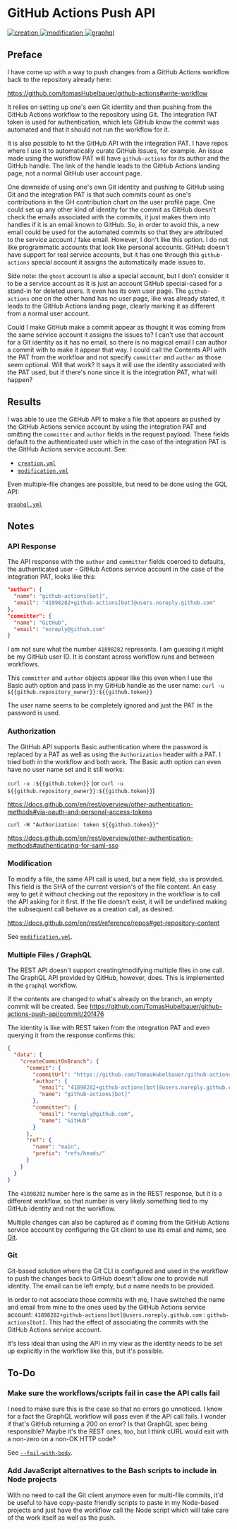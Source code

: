 # GitHub Actions Push API

[
  ![creation](https://github.com/TomasHubelbauer/github-actions-push-api/actions/workflows/creation.yml/badge.svg)
](https://github.com/TomasHubelbauer/github-actions-push-api/actions/workflows/creation.yml)
[
  ![modification](https://github.com/TomasHubelbauer/github-actions-push-api/actions/workflows/modification.yml/badge.svg)
](https://github.com/TomasHubelbauer/github-actions-push-api/actions/workflows/modification.yml)
[
  ![graphql](https://github.com/TomasHubelbauer/github-actions-push-api/actions/workflows/graphql.yml/badge.svg)
](https://github.com/TomasHubelbauer/github-actions-push-api/actions/workflows/graphql.yml)

## Preface

I have come up with a way to push changes from a GitHub Actions workflow back to
the repository already here:

https://github.com/tomasHubelbauer/github-actions#write-workflow

It relies on setting up one's own Git identity and then pushing from the GitHub
Actions workflow to the repository using Git. The integration PAT token is used
for authentication, which lets GitHub know the commit was automated and that it
should not run the workflow for it.

It is also possible to hit the GitHub API with the integration PAT. I have repos
where I use it to automatically curate GitHub Issues, for example. An issue made
using the workflow PAT will have `github-actions` for its author and the GitHub
handle. The link of the handle leads to the GitHub Actions landing page, not a
normal GitHub user account page.

One downside of using one's own Git identity and pushing to GitHub using Git and
the integration PAT is that such commits count as one's contributions in the GH
contribution chart on the user profile page. One could set up any other kind of
identity for the commit as GitHub doesn't check the emails associated with the
commits, it just makes them into handles if it is an email known to GitHub. So,
in order to avoid this, a new email could be used for the automated commits so
that they are attributed to the service account / fake email. However, I don't
like this option. I do not like programmatic accounts that look like personal
accounts. GitHub doesn't have support for real service accounts, but it has one
through this `github-actions` special account it assigns the automatically made
issues to.

Side note: the `ghost` account is also a special account, but I don't consider
it to be a service account as it is just an account GitHub special-cased for a
stand-in for deleted users. It even has its own user page. The `github-actions`
one on the other hand has no user page, like was already stated, it leads to the
GitHub Actions landing page, clearly marking it as different from a normal user
account.

Could I make GitHub make a commit appear as thought it was coming from the same
service account it assigns the issues to? I can't use that account for a Git
identity as it has no email, so there is no magical email I can author a commit
with to make it appear that way. I could call the Contents API with the PAT from
the workflow and not specify `committer` and `author` as those seem optional.
Will that work? It says it will use the identity associated with the PAT used,
but if there's none since it is the integration PAT, what will happen?

## Results

I was able to use the GitHub API to make a file that appears as pushed by the
GitHub Actions service account by using the integration PAT and omitting the
`committer` and `author` fields in the request payload. These fields default to
the authenticated user which in the case of the integration PAT is the GitHub
Actions service account. See:

- [`creation.yml`](https://github.com/TomasHubelbauer/github-actions-push-api/blob/main/.github/workflows/creation.yml)
- [`modification.yml`](https://github.com/TomasHubelbauer/github-actions-push-api/blob/main/.github/workflows/modification.yml)

Even multiple-file changes are possible, but need to be done using the GQL API:

[`graphql.yml`](https://github.com/TomasHubelbauer/github-actions-push-api/blob/main/.github/workflows/graphql.yml)

## Notes

### API Response

The API response with the `author` and `committer` fields coerced to defaults,
the authenticated user - GitHub Actions service account in the case of the
integration PAT, looks like this:

```json
"author": {
  "name": "github-actions[bot]",
  "email": "41898282+github-actions[bot]@users.noreply.github.com"
},
"committer": {
  "name": "GitHub",
  "email": "noreply@github.com"
}
```

I am not sure what the number `41898282` represents. I am guessing it might be
my GitHub user ID. It is constant across workflow runs and between workflows.

This `committer` and `author` objects appear like this even when I use the Basic
auth option and pass in my GitHub handle as the user name:
`curl -u ${{github.repository_owner}}:${{github.token}}`

The user name seems to be completely ignored and just the PAT in the password is
used.

### Authorization

The GitHub API supports Basic authentication where the password is replaced by a
PAT as well as using the `Authorization` header with a PAT. I tried both in the
workflow and both work. The Basic auth option can even have no user name set and
it still works:

`curl -u :${{github.token}}`
(or `curl -u ${{github.repository_owner}}:${{github.token}}`)

https://docs.github.com/en/rest/overview/other-authentication-methods#via-oauth-and-personal-access-tokens

`curl -H "Authorization: token ${{github.token}}"`

https://docs.github.com/en/rest/overview/other-authentication-methods#authenticating-for-saml-sso

### Modification

To modify a file, the same API call is used, but a new field, `sha` is provided.
This field is the SHA of the current version's of the file content. An easy way
to get it without checking out the repository in the workflow is to call the API
asking for it first. If the file doesn't exist, it will be undefined making the
subsequent call behave as a creation call, as desired.

https://docs.github.com/en/rest/reference/repos#get-repository-content

See [`modification.yml`](https://github.com/TomasHubelbauer/github-actions-push-api/actions/workflows/modification.yml).

### Multiple Files / GraphQL

The REST API doesn't support creating/modifying multiple files in one call. The
GraphQL API provided by GitHub, however, does. This is implemented in the 
`graphql` workflow.

If the contents are changed to what's already on the branch, an empty commit
will be created. See https://github.com/TomasHubelbauer/github-actions-push-api/commit/20f476

The identity is like with REST taken from the integration PAT and even querying
it from the response confirms this:

```json
{
  "data": {
    "createCommitOnBranch": {
      "commit": {
        "commitUrl": "https://github.com/TomasHubelbauer/github-actions-push-api/commit/20f476",
        "author": {
          "email": "41898282+github-actions[bot]@users.noreply.github.com",
          "name": "github-actions[bot]"
        },
        "committer": {
          "email": "noreply@github.com",
          "name": "GitHub"
        }
      },
      "ref": {
        "name": "main",
        "prefix": "refs/heads/"
      }
    }
  }
}
```

The `41898282` number here is the same as in the REST response, but it is a
different workflow, so that number is very likely something tied to my GitHub
identity and not the workflow.

Multiple changes can also be captured as if coming from the GitHub Actions
service account by configuring the Git client to use its email and name, see
[Git](#git).

### Git

Git-based solution where the Git CLI is configured and used in the workflow to
push the changes back to GitHub doesn't allow one to provide null identity. The
email can be left empty, but _a_ name needs to be provided.

In order to not associate those commits with me, I have switched the name and
email from mine to the ones used by the GitHub Actions service account:
`41898282+github-actions[bot]@users.noreply.github.com` : `github-actions[bot]`.
This had the effect of associating the commits with the GitHub Actions service
account.

It's less ideal than using the API in my view as the identity needs to be set up
explicitly in the workflow like this, but it's possible.

## To-Do

### Make sure the workflows/scripts fail in case the API calls fail

I need to make sure this is the case so that no errors go unnoticed. I know for
a fact the GraphQL workflow will pass even if the API call fails. I wonder if
that's GitHub returning a 200 on error? Is that GraphQL spec being responsible?
Maybe it's the REST ones, too, but I think cURL would exit with a non-zero on a
non-OK HTTP code?

See [`--fail-with-body`](https://curl.se/docs/manpage.html#--fail-with-body).

### Add JavaScript alternatives to the Bash scripts to include in Node projects

With no need to call the Git client anymore even for multi-file commits, it'd be
useful to have copy-paste friendly scripts to paste in my Node-based projects
and just have the workflow call the Node script which will take care of the work
itself as well as the push.
